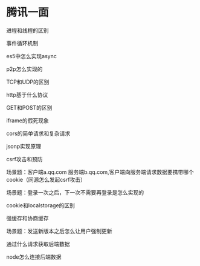 # 腾讯一面

进程和线程的区别

事件循环机制

es5中怎么实现async

p2p怎么实现的

TCP和UDP的区别

http基于什么协议

GET和POST的区别

iframe的假死现象

cors的简单请求和复杂请求

jsonp实现原理

csrf攻击和预防

场景题：客户端a.qq.com 服务端b.qq.com,客户端向服务端请求数据要携带哪个cookie（同源怎么发起csrf攻击）

场景题：登录一次之后，下一次不需要再登录是怎么实现的

cookie和localstorage的区别

强缓存和协商缓存

场景题：发送新版本之后怎么让用户强制更新

通过什么请求获取后端数据

node怎么连接后端数据

